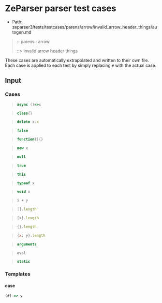 # ZeParser parser test cases

- Path: zeparser3/tests/testcases/parens/arrow/invalid_arrow_header_things/autogen.md

> :: parens : arrow
>
> ::> invalid arrow header things

These cases are automatically extrapolated and written to their own file.
Each case is applied to each test by simply replacing `#` with the actual case.

## Input

### Cases

> `````js
> async ()=>x
> `````

> `````js
> class{}
> `````

> `````js
> delete x.x
> `````

> `````js
> false
> `````

> `````js
> function(){}
> `````

> `````js
> new x
> `````

> `````js
> null
> `````

> `````js
> true
> `````

> `````js
> this
> `````

> `````js
> typeof x
> `````

> `````js
> void x
> `````

> `````js
> x + y
> `````

> `````js
> [].length
> `````

> `````js
> [x].length
> `````

> `````js
> {}.length
> `````

> `````js
> {x: y}.length
> `````

> `````js
> arguments
> `````

> `````js
> eval
> `````

> `````js
> static
> `````

### Templates

#### case

`````js
(#) => y
`````
